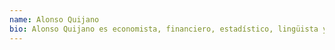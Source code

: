 ```yaml
---
name: Alonso Quijano
bio: Alonso Quijano es economista, financiero, estadístico, lingüista y músico. Posee una doble licenciatura en economía y finanzas en la USFQ y un máster en musicología en la Universidad de Xiamen, China. Se expecializa en el uso de métodos experimentales e inteligencia artifical para la evaluación de impacto de programas enfocados en disminuir la pobreza. Ha realizado programas profesionales especializados en ciencia de datos en Harvard y economía del desarrollo para la eliminación de la pobreza en MIT, de la cual es miembro Alumni. Es un aficionado por las lenguas y la música. Toca la ocarina y ha grabado un disco. En su tiempo libre juega  a los videojuegos. Su serie de videojuegos favorita es The Legend of Zelda.
---
```

